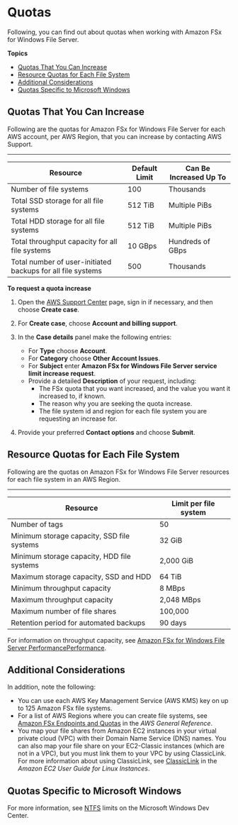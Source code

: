 # Quotas<a name="limits"></a>

Following, you can find out about quotas when working with Amazon FSx for Windows File Server\.

**Topics**
+ [Quotas That You Can Increase](#soft-limits)
+ [Resource Quotas for Each File System](#limits-MFS-resources-file-system)
+ [Additional Considerations](#limits-additional-considerations)
+ [Quotas Specific to Microsoft Windows](#ntfs-limits)

## Quotas That You Can Increase<a name="soft-limits"></a>

Following are the quotas for Amazon FSx for Windows File Server for each AWS account, per AWS Region, that you can increase by contacting AWS Support\.


****  

| Resource | Default Limit | Can Be Increased Up To | 
| --- | --- | --- | 
| Number of file systems | 100 | Thousands | 
| Total SSD storage for all file systems | 512 TiB | Multiple PiBs | 
| Total HDD storage for all file systems | 512 TiB | Multiple PiBs | 
| Total throughput capacity for all file systems | 10 GBps | Hundreds of GBps | 
| Total number of user\-initiated backups for all file systems |  500  | Thousands | 

**To request a quota increase**

1. Open the [AWS Support Center](https://console.aws.amazon.com/support/home#/) page, sign in if necessary, and then choose **Create case**\.

1. For **Create case**, choose **Account and billing support**\.

1. In the **Case details** panel make the following entries:
   + For **Type** choose **Account**\.
   + For **Category** choose **Other Account Issues**\.
   + For **Subject** enter **Amazon FSx for Windows File Server service limit increase request**\.
   + Provide a detailed **Description** of your request, including:
     + The FSx quota that you want increased, and the value you want it increased to, if known\.
     + The reason why you are seeking the quota increase\.
     + The file system id and region for each file system you are requesting an increase for\.

1. Provide your preferred **Contact options** and choose **Submit**\.

## Resource Quotas for Each File System<a name="limits-MFS-resources-file-system"></a>

Following are the quotas on Amazon FSx for Windows File Server resources for each file system in an AWS Region\. 


****  

| Resource | Limit per file system | 
| --- | --- | 
| Number of tags | 50 | 
| Minimum storage capacity, SSD file systems | 32 GiB | 
| Minimum storage capacity, HDD file systems | 2,000 GiB | 
| Maximum storage capacity, SSD and HDD | 64 TiB | 
| Minimum throughput capacity | 8 MBps | 
| Maximum throughput capacity | 2,048 MBps | 
| Maximum number of file shares | 100,000 | 
| Retention period for automated backups | 90 days | 

For information on throughput capacity, see [Amazon FSx for Windows File Server PerformancePerformance](performance.md)\.

## Additional Considerations<a name="limits-additional-considerations"></a>

In addition, note the following:
+ You can use each AWS Key Management Service \(AWS KMS\) key on up to 125 Amazon FSx file systems\.
+ For a list of AWS Regions where you can create file systems, see [Amazon FSx Endpoints and Quotas](https://docs.aws.amazon.com/general/latest/gr/fsxn.html) in the *AWS General Reference*\.
+ You map your file shares from Amazon EC2 instances in your virtual private cloud \(VPC\) with their Domain Name Service \(DNS\) names\. You can also map your file share on your EC2\-Classic instances \(which are not in a VPC\), but you must link them to your VPC by using ClassicLink\. For more information about using ClassicLink, see [ClassicLink](https://docs.aws.amazon.com/AWSEC2/latest/UserGuide/vpc-classiclink.html) in the *Amazon EC2 User Guide for Linux Instances*\.

## Quotas Specific to Microsoft Windows<a name="ntfs-limits"></a>

For more information, see [NTFS](https://docs.microsoft.com/en-us/windows/desktop/FileIO/filesystem-functionality-comparison#limits) limits on the Microsoft Windows Dev Center\.